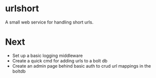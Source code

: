 # urlshort

A small web service for handling short urls.

# Next

- Set up a basic logging middleware
- Create a quick cmd for adding urls to a bolt db
- Create an admin page behind basic auth to crud url mappings in the boltdb
